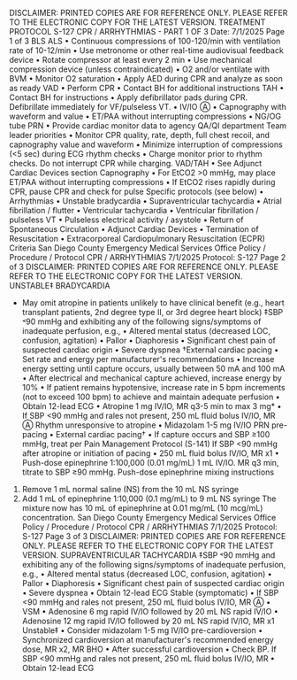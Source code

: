 DISCLAIMER: PRINTED COPIES ARE FOR REFERENCE ONLY. PLEASE REFER TO THE ELECTRONIC COPY FOR THE LATEST VERSION.
TREATMENT PROTOCOL S-127
CPR / ARRHYTHMIAS - PART 1 OF 3
Date: 7/1/2025 Page 1 of 3
BLS ALS
• Continuous compressions of 100-120/min
with ventilation rate of 10-12/min
• Use metronome or other real-time
audiovisual feedback device
• Rotate compressor at least every 2 min
• Use mechanical compression device (unless
contraindicated)
• O2 and/or ventilate with BVM
• Monitor O2 saturation
• Apply AED during CPR and analyze as soon
as ready
VAD
• Perform CPR
• Contact BH for additional instructions
TAH
• Contact BH for instructions
• Apply defibrillator pads during CPR. Defibrillate
immediately for VF/pulseless VT.
• IV/IO Ⓐ
• Capnography with waveform and value
• ET/PAA without interrupting compressions
• NG/OG tube PRN
• Provide cardiac monitor data to agency QA/QI
department
Team leader priorities
• Monitor CPR quality, rate, depth, full chest
recoil, and capnography value and waveform
• Minimize interruption of compressions (<5 sec)
during ECG rhythm checks
• Charge monitor prior to rhythm checks. Do not
interrupt CPR while charging.
VAD/TAH
• See Adjunct Cardiac Devices section
Capnography
• For EtCO2 >0 mmHg, may place ET/PAA without
interrupting compressions
• If EtCO2 rises rapidly during CPR, pause CPR
and check for pulse
Specific protocols (see below)
• Arrhythmias
• Unstable bradycardia
• Supraventricular tachycardia
• Atrial fibrillation / flutter
• Ventricular tachycardia
• Ventricular fibrillation / pulseless VT
• Pulseless electrical activity / asystole
• Return of Spontaneous Circulation
• Adjunct Cardiac Devices
• Termination of Resuscitation
• Extracorporeal Cardiopulmonary Resuscitation
(ECPR) Criteria
San Diego County Emergency Medical Services Office
Policy / Procedure / Protocol
CPR / ARRHYTHMIAS 7/1/2025
Protocol: S-127 Page 2 of 3
DISCLAIMER: PRINTED COPIES ARE FOR REFERENCE ONLY. PLEASE REFER TO THE ELECTRONIC COPY FOR THE LATEST VERSION.
UNSTABLE‡ BRADYCARDIA
* May omit atropine in patients unlikely to have clinical benefit (e.g., heart transplant patients, 2nd degree type II,
or 3rd degree heart block)
‡SBP ˂90 mmHg and exhibiting any of the following signs/symptoms of inadequate perfusion, e.g.,
• Altered mental status (decreased LOC, confusion, agitation)
• Pallor
• Diaphoresis
• Significant chest pain of suspected cardiac origin
• Severe dyspnea
†External cardiac pacing
• Set rate and energy per manufacturer's recommendations
• Increase energy setting until capture occurs, usually between 50 mA and 100 mA
• After electrical and mechanical capture achieved, increase energy by 10%
• If patient remains hypotensive, increase rate in 5 bpm increments (not to exceed 100 bpm) to achieve and
maintain adequate perfusion
• Obtain 12-lead ECG
• Atropine 1 mg IV/IO, MR q3-5 min to max 3 mg*
• If SBP <90 mmHg and rales not present, 250 mL fluid bolus IV/IO, MR Ⓐ
Rhythm unresponsive to atropine
• Midazolam 1-5 mg IV/IO PRN pre-pacing
• External cardiac pacing†
• If capture occurs and SBP ≥100 mmHg, treat per Pain Management Protocol (S-141)
If SBP <90 mmHg after atropine or initiation of pacing
• 250 mL fluid bolus IV/IO, MR x1
• Push-dose epinephrine 1:100,000 (0.01 mg/mL) 1 mL IV/IO. MR q3 min, titrate to SBP ≥90 mmHg.
Push-dose epinephrine mixing instructions
1. Remove 1 mL normal saline (NS) from the 10
mL NS syringe
2. Add 1 mL of epinephrine 1:10,000 (0.1 mg/mL)
to 9 mL NS syringe
The mixture now has 10 mL of epinephrine at 0.01
mg/mL (10 mcg/mL) concentration.
San Diego County Emergency Medical Services Office
Policy / Procedure / Protocol
CPR / ARRHYTHMIAS 7/1/2025
Protocol: S-127 Page 3 of 3
DISCLAIMER: PRINTED COPIES ARE FOR REFERENCE ONLY. PLEASE REFER TO THE ELECTRONIC COPY FOR THE LATEST VERSION.
SUPRAVENTRICULAR TACHYCARDIA
‡SBP ˂90 mmHg and exhibiting any of the following signs/symptoms of inadequate perfusion, e.g.,
• Altered mental status (decreased LOC, confusion, agitation)
• Pallor
• Diaphoresis
• Significant chest pain of suspected cardiac origin
• Severe dyspnea
• Obtain 12-lead ECG
Stable (symptomatic)
• If SBP <90 mmHg and rales not present, 250 mL fluid bolus IV/IO, MR Ⓐ
• VSM
• Adenosine 6 mg rapid IV/IO followed by 20 mL NS rapid IV/IO
• Adenosine 12 mg rapid IV/IO followed by 20 mL NS rapid IV/IO, MR x1
Unstable‡
• Consider midazolam 1-5 mg IV/IO pre-cardioversion
• Synchronized cardioversion at manufacturer's recommended energy dose, MR x2, MR BHO
• After successful cardioversion
• Check BP. If SBP <90 mmHg and rales not present, 250 mL fluid bolus IV/IO, MR
• Obtain 12-lead ECG

